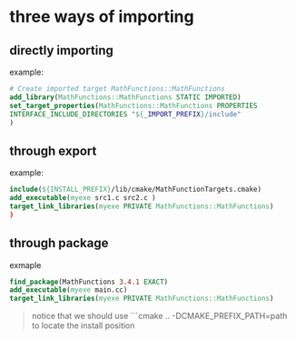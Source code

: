 # three ways of importing
## directly importing
example:
```cmake
# Create imported target MathFunctions::MathFunctions
add_library(MathFunctions::MathFunctions STATIC IMPORTED)
set_target_properties(MathFunctions::MathFunctions PROPERTIES
INTERFACE_INCLUDE_DIRECTORIES "${_IMPORT_PREFIX}/include"
)
```
## through export
example:
```cmake
include(${INSTALL_PREFIX}/lib/cmake/MathFunctionTargets.cmake)
add_executable(myexe src1.c src2.c )
target_link_libraries(myexe PRIVATE MathFunctions::MathFunctions)
)
```
## through package
exmaple
```cmake
find_package(MathFunctions 3.4.1 EXACT)
add_executable(myexe main.cc)
target_link_libraries(myexe PRIVATE MathFunctions::MathFunctions)
```
>notice that we should use ```cmake .. -DCMAKE_PREFIX_PATH=path to locate the install position